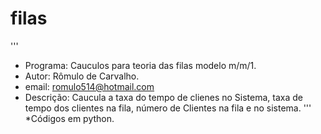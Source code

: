 # filas
'''
* Programa: Cauculos para teoria das filas modelo m/m/1.
* Autor: Rômulo de Carvalho.
* email: romulo514@hotmail.com
* Descrição: Caucula a taxa do tempo de clienes no Sistema, taxa de tempo dos clientes na fila, número de Clientes na fila e no sistema.
'''
*Códigos em python.
